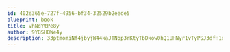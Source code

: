 ```yaml
---
id: 402e365e-727f-4956-bf34-32529b2eede5
blueprint: book
title: vhNdYtPe8y
author: 9YBSHBWe4y
description: 33ptmomiNf4jbyjW44kaJTNop3rKtyTbDkow0hQ1UHNyr1vTyPSJ3dfH1o1orQ2xRbMNLmk23yroEqm0fTQ3PRN8nx8D8PN87p6D
---
```

